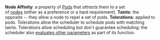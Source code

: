 
**Node Affinity**: a property of [Pods](https://kubernetes.io/docs/concepts/workloads/pods/) that _attracts_ them to a set of [nodes](https://kubernetes.io/docs/concepts/architecture/nodes/) (either as a preference or a hard requirement).
**Taints**: the opposite -- they allow a node to repel a set of pods.
**Tolerations**: applied to pods. Tolerations allow the scheduler to schedule pods with matching taints. Tolerations allow scheduling but don't guarantee scheduling: the scheduler also [evaluates other parameters](https://kubernetes.io/docs/concepts/scheduling-eviction/pod-priority-preemption/) as part of its function.

